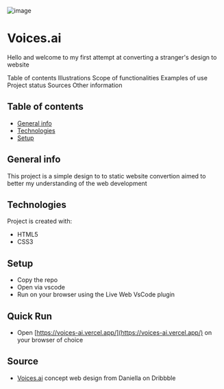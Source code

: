 ![image](https://github.com/arshad2001/Voices.ai/assets/62998839/0dc8da50-b23d-4022-956c-02a57f5069b4)

# Voices.ai

Hello and welcome to my first attempt at converting a stranger's design to website

Table of contents 
Illustrations
Scope of functionalities 
Examples of use
Project status 
Sources
Other information

## Table of contents
* [General info](#general-info)
* [Technologies](#technologies)
* [Setup](#setup)

## General info
This project is a simple design to to static website convertion aimed to better my understanding of the web development
	
## Technologies
Project is created with:
* HTML5
* CSS3
	
## Setup
* Copy the repo
* Open via vscode
* Run on your browser using the Live Web VsCode plugin

## Quick Run
* Open [https://voices-ai.vercel.app/](https://voices-ai.vercel.app/) on your browser of choice

## Source
* [Voices.ai](https://dribbble.com/shots/20650769-AI-extension-for-podcasts-web-design-app-UI-illustrations?utm_source=Clipboard_Shot&utm_campaign=Daniellaa&utm_content=AI%20extension%20for%20podcasts%3A%20web%20design%2C%20app%20UI%2C%20illustrations&utm_medium=Social_Share&utm_source=Clipboard_Shot&utm_campaign=Daniellaa&utm_content=AI%20extension%20for%20podcasts%3A%20web%20design%2C%20app%20UI%2C%20illustrations&utm_medium=Social_Share) concept web design from Daniella on Dribbble
